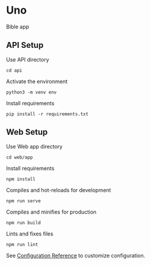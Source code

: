 Uno
===

Bible app

## API Setup

Use API directory
```
cd api
```

Activate the environment
```
python3 -m venv env
```

Install requirements
```
pip install -r requirements.txt
```

## Web Setup

Use Web app directory

```
cd web/app
```

Install requirements
```
npm install
```

Compiles and hot-reloads for development
```
npm run serve
```

Compiles and minifies for production
```
npm run build
```

Lints and fixes files
```
npm run lint
```

See [Configuration Reference](https://cli.vuejs.org/config/) to customize configuration.
